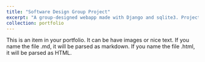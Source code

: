 ```yaml
---
title: "Software Design Group Project"
excerpt: "A group-designed webapp made with Django and sqlite3. Project can be found [here](https://github.com/Iroquois-Falls/Iroquois-Falls).<br/> [![Iroquois Falls](https://img.youtube.com/vi/kqkjt9W8pR8/maxresdefault.jpg)](https://www.youtube.com/watch?v=kqkjt9W8pR8)"
collection: portfolio
---
```


This is an item in your portfolio. It can be have images or nice text. If you name the file .md, it will be parsed as markdown. If you name the file .html, it will be parsed as HTML. 
